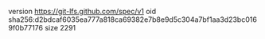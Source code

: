version https://git-lfs.github.com/spec/v1
oid sha256:d2bdcaf6035ea777a818ca69382e7b8e9d5c304a7bf1aa3d23bc0169f0b77176
size 2291

